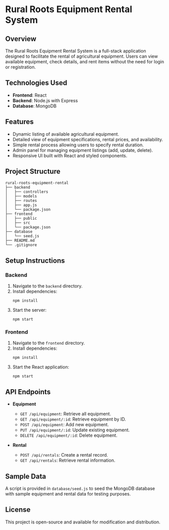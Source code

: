 # Rural Roots Equipment Rental System

## Overview
The Rural Roots Equipment Rental System is a full-stack application designed to facilitate the rental of agricultural equipment. Users can view available equipment, check details, and rent items without the need for login or registration.

## Technologies Used
- **Frontend**: React
- **Backend**: Node.js with Express
- **Database**: MongoDB

## Features
- Dynamic listing of available agricultural equipment.
- Detailed view of equipment specifications, rental prices, and availability.
- Simple rental process allowing users to specify rental duration.
- Admin panel for managing equipment listings (add, update, delete).
- Responsive UI built with React and styled components.

## Project Structure
```
rural-roots-equipment-rental
├── backend
│   ├── controllers
│   ├── models
│   ├── routes
│   ├── app.js
│   └── package.json
├── frontend
│   ├── public
│   ├── src
│   └── package.json
├── database
│   └── seed.js
├── README.md
└── .gitignore
```

## Setup Instructions

### Backend
1. Navigate to the `backend` directory.
2. Install dependencies:
   ```
   npm install
   ```
3. Start the server:
   ```
   npm start
   ```

### Frontend
1. Navigate to the `frontend` directory.
2. Install dependencies:
   ```
   npm install
   ```
3. Start the React application:
   ```
   npm start
   ```

## API Endpoints
- **Equipment**
  - `GET /api/equipment`: Retrieve all equipment.
  - `GET /api/equipment/:id`: Retrieve equipment by ID.
  - `POST /api/equipment`: Add new equipment.
  - `PUT /api/equipment/:id`: Update existing equipment.
  - `DELETE /api/equipment/:id`: Delete equipment.

- **Rental**
  - `POST /api/rentals`: Create a rental record.
  - `GET /api/rentals`: Retrieve rental information.

## Sample Data
A script is provided in `database/seed.js` to seed the MongoDB database with sample equipment and rental data for testing purposes.

## License
This project is open-source and available for modification and distribution.